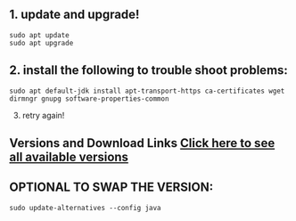 ## 1. update and upgrade!
```
sudo apt update
sudo apt upgrade
```

## 2. install the following to trouble shoot problems:
```
sudo apt default-jdk install apt-transport-https ca-certificates wget dirmngr gnupg software-properties-common
```

3. retry again!

## Versions and Download Links [Click here to see all available versions](https://jdk.java.net)

## OPTIONAL TO SWAP THE VERSION:
```
sudo update-alternatives --config java
```